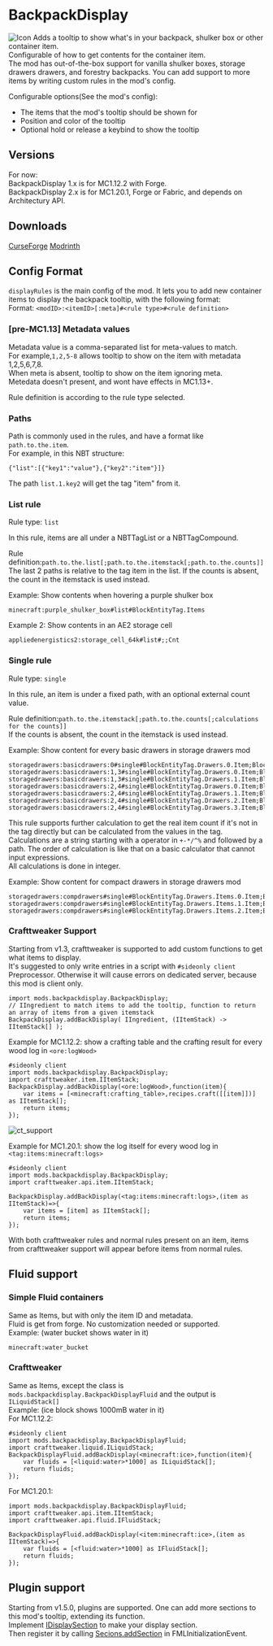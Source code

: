 # BackpackDisplay
![Icon](icon.png)
Adds a tooltip to show what's in your backpack, shulker box or other container item.  
Configurable of how to get contents for the container item.  
The mod has out-of-the-box support for vanilla shulker boxes, storage drawers drawers, and forestry backpacks. You can add support to more items by writing custom rules in the mod's config.  

Configurable options(See the mod's config): 
- The items that the mod's tooltip should be shown for  
- Position and color of the tooltip  
- Optional hold or release a keybind to show the tooltip  

## Versions
For now:  
BackpackDisplay 1.x is for MC1.12.2 with Forge.  
BackpackDisplay 2.x is for MC1.20.1, Forge or Fabric, and depends on Architectury API.  

## Downloads
[CurseForge](https://www.curseforge.com/minecraft/mc-mods/backpack-display) [Modrinth](https://modrinth.com/mod/backpack-display)  

## Config Format
`displayRules` is the main config of the mod. It lets you to add new container  items to display the backpack tooltip, with the following format:  
Format: `<modID>:<itemID>[:meta]#<rule type>#<rule definition>`  

### [pre-MC1.13] Metadata values
Metadata value is a comma-separated list for meta-values to match.  
For example,`1,2,5-8` allows tooltip to show on the item with metadata 1,2,5,6,7,8.  
When meta is absent, tooltip to show on the item ignoring meta.  
Metedata doesn't present, and wont have effects in MC1.13+.

Rule definition is according to the rule type selected.  

### Paths
Path is commonly used in the rules, and have a format like `path.to.the.item`.  
For example, in this NBT structure: 
```
{"list":[{"key1":"value"},{"key2":"item"}]}
```
The path `list.1.key2` will get the tag "item" from it.

### List rule
Rule type: `list`  

In this rule, items are all under a NBTTagList or a NBTTagCompound.  

Rule definition:`path.to.the.list[;path.to.the.itemstack[;path.to.the.counts]]`  
The last 2 paths is relative to the tag item in the list. 
If the counts is absent, the count in the itemstack is used instead.

Example: Show contents when hovering a purple shulker box  
```
minecraft:purple_shulker_box#list#BlockEntityTag.Items
```

Example 2: Show contents in an AE2 storage cell  
```
appliedenergistics2:storage_cell_64k#list#;;Cnt
```

### Single rule
Rule type: `single`  

In this rule, an item is under a fixed path, with an optional external count value.  

Rule definition:`path.to.the.itemstack[;path.to.the.counts[;calculations for the counts]]`  
If the counts is absent, the count in the itemstack is used instead.  

Example: Show content for every basic drawers in storage drawers mod
```
storagedrawers:basicdrawers:0#single#BlockEntityTag.Drawers.0.Item;BlockEntityTag.Drawers.0.Count
storagedrawers:basicdrawers:1,3#single#BlockEntityTag.Drawers.0.Item;BlockEntityTag.Drawers.0.Count
storagedrawers:basicdrawers:1,3#single#BlockEntityTag.Drawers.1.Item;BlockEntityTag.Drawers.1.Count
storagedrawers:basicdrawers:2,4#single#BlockEntityTag.Drawers.0.Item;BlockEntityTag.Drawers.0.Count
storagedrawers:basicdrawers:2,4#single#BlockEntityTag.Drawers.1.Item;BlockEntityTag.Drawers.1.Count
storagedrawers:basicdrawers:2,4#single#BlockEntityTag.Drawers.2.Item;BlockEntityTag.Drawers.2.Count
storagedrawers:basicdrawers:2,4#single#BlockEntityTag.Drawers.3.Item;BlockEntityTag.Drawers.3.Count
```

This rule supports further calculation to get the real item count if it's not in the tag directly but can be calculated from the values in the tag.  
Calculations are a string starting with a operator in `+-*/^%` and followed by a path. The order of calculation is like that on a basic calculator that cannot input expressions.  
All calculations is done in integer.

Example: Show content for compact drawers in storage drawers mod  
```
storagedrawers:compdrawers#single#BlockEntityTag.Drawers.Items.0.Item;BlockEntityTag.Drawers.Count;/BlockEntityTag.Drawers.Items.0.Conv
storagedrawers:compdrawers#single#BlockEntityTag.Drawers.Items.1.Item;BlockEntityTag.Drawers.Count;/BlockEntityTag.Drawers.Items.1.Conv
storagedrawers:compdrawers#single#BlockEntityTag.Drawers.Items.2.Item;BlockEntityTag.Drawers.Count;/BlockEntityTag.Drawers.Items.2.Conv
```

### Crafttweaker Support
Starting from v1.3, crafttweaker is supported to add custom functions to get what items to display.  
It's suggested to only write entries in a script with `#sideonly client` Preprocessor. Otherwise it will cause errors on dedicated server, because this mod is client only.  

```
import mods.backpackdisplay.BackpackDisplay;
// IIngredient to match items to add the tooltip, function to return an array of items from a given itemstack
BackpackDisplay.addBackDisplay( IIngredient, (IItemStack) -> IItemStack[] );
```
Example for MC1.12.2: show a crafting table and the crafting result for every wood log in `<ore:logWood>`  
```
#sideonly client
import mods.backpackdisplay.BackpackDisplay;
import crafttweaker.item.IItemStack;
BackpackDisplay.addBackDisplay(<ore:logWood>,function(item){
    var items = [<minecraft:crafting_table>,recipes.craft([[item]])] as IItemStack[];
    return items;
});
```
![ct_support](ct_support.png)  

Example for MC1.20.1: show the log itself for every wood log in `<tag:items:minecraft:logs>`  
```
#sideonly client
import mods.backpackdisplay.BackpackDisplay;
import crafttweaker.api.item.IItemStack;

BackpackDisplay.addBackDisplay(<tag:items:minecraft:logs>,(item as IItemStack)=>{
    var items = [item] as IItemStack[];
    return items;
});
```

With both crafttweaker rules and normal rules present on an item, items from crafttweaker support will appear before items from normal rules.  

## Fluid support
### Simple Fluid containers
Same as Items, but with only the item ID and metadata.  
Fluid is get from forge. No customization needed or supported.  
Example: (water bucket shows water in it)  
```
minecraft:water_bucket
```
### Crafttweaker
Same as Items, except the class is `mods.backpackdisplay.BackpackDisplayFluid` and the output is `ILiquidStack[]`  
Example: (ice block shows 1000mB water in it)  
For MC1.12.2:  
```
#sideonly client
import mods.backpackdisplay.BackpackDisplayFluid;
import crafttweaker.liquid.ILiquidStack;
BackpackDisplayFluid.addBackDisplay(<minecraft:ice>,function(item){
    var fluids = [<liquid:water>*1000] as ILiquidStack[];
    return fluids;
});
```
For MC1.20.1:  
```
import mods.backpackdisplay.BackpackDisplayFluid;
import crafttweaker.api.item.IItemStack;
import crafttweaker.api.fluid.IFluidStack;

BackpackDisplayFluid.addBackDisplay(<item:minecraft:ice>,(item as IItemStack)=>{
    var fluids = [<fluid:water>*1000] as IFluidStack[];
    return fluids;
});
```

## Plugin support  
Starting from v1.5.0, plugins are supported. One can add more sections to this mod's tooltip, extending its function.  
Implement [IDisplaySection](src/main/java/io/bluebeaker/backpackdisplay/api/IDisplaySection.java) to make your display section.  
Then register it by calling [Secions.addSection](src/main/java/io/bluebeaker/backpackdisplay/api/Sections.java) in FMLInitializationEvent.  